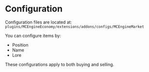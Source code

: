 # Configuration

Configuration files are located at:  
`plugins/MCEngineEconomy/extensions/addons/configs/MCEngineMarket`

You can configure items by:

- Position  
- Name  
- Lore  

These configurations apply to both buying and selling.
